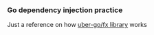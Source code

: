 ### Go dependency injection practice

Just a reference on how [uber-go/fx library](https://github.com/uber-go/fx) works
